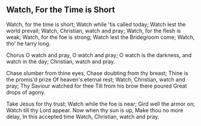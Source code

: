 ## Watch, For the Time is Short

Watch, for the time is short;
Watch while 'tis called today;
Watch lest the world prevail;
Watch, Christian, watch and pray;
Watch, for the flesh is weak;
Watch, for the foe is strong;
Watch lest the Bridegroom come;
Watch, tho' he tarry long.

Chorus
O watch and pray,
O watch and pray;
O watch is the darkness, and watch in the day;
Christian, watch and pray.

Chase slumber from thine eyes,
Chase doubting from thy breast;
Thine is the promis'd prize 
Of heaven's eternal rest;
Watch, Christian, watch and pray;
Thy Saviour watched for thee
Till from his brow there poured
Great drops of agony.

Take Jesus for thy trust;
Watch while the foe is near;
Gird well the armor on;
Watch till thy Lord appear.
Now when thy sun is up,
Make thou no more delay,
In this accepted time
Watch, Christian, watch and pray.